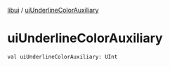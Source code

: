[libui](README.md) / [uiUnderlineColorAuxiliary](ui-underline-color-auxiliary.md)

# uiUnderlineColorAuxiliary

`val uiUnderlineColorAuxiliary: UInt`
